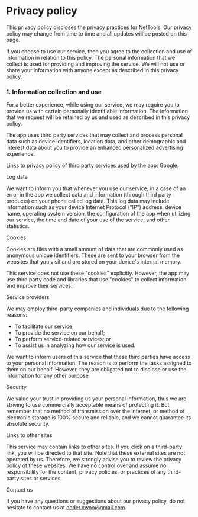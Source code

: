 # Privacy policy

This privacy policy discloses the privacy practices for NetTools. Our privacy policy may change from time to time and all updates will be posted on this page.

If you choose to use our service, then you agree to the collection and use of information in relation to this policy. The personal information that we collect is used for providing and improving the service. We will not use or share your information with anyone except as described in this privacy policy.



### 1. Information collection and use

For a better experience, while using our service, we may require you to provide us with certain personally identifiable information. The information that we request will be retained by us and used as described in this privacy policy.

The app uses third party services that may collect and process personal data such as device identifiers, location data, and other demographic and interest data about you to provide an enhanced personalized advertising experience.

Links to privacy policy of third party services used by the app: [Google](https://policies.google.com/privacy).


Log data

We want to inform you that whenever you use our service, in a case of an error in the app we collect data and information (through third party products) on your phone called log data. This log data may include information such as your device Internet Protocol ("IP") address, device name, operating system version, the configuration of the app when utilizing our service, the time and date of your use of the service, and other statistics.


Cookies

Cookies are files with a small amount of data that are commonly used as anonymous unique identifiers. These are sent to your browser from the websites that you visit and are stored on your device's internal memory.

This service does not use these "cookies" explicitly. However, the app may use third party code and libraries that use "cookies" to collect information and improve their services.


Service providers

We may employ third-party companies and individuals due to the following reasons:
* To facilitate our service;
* To provide the service on our behalf;
* To perform service-related services; or
* To assist us in analyzing how our service is used.

We want to inform users of this service that these third parties have access to your personal information. The reason is to perform the tasks assigned to them on our behalf. However, they are obligated not to disclose or use the information for any other purpose.


Security

We value your trust in providing us your personal information, thus we are striving to use commercially acceptable means of protecting it. But remember that no method of transmission over the internet, or method of electronic storage is 100% secure and reliable, and we cannot guarantee its absolute security.


Links to other sites

This service may contain links to other sites. If you click on a third-party link, you will be directed to that site. Note that these external sites are not operated by us. Therefore, we strongly advise you to review the privacy policy of these websites. We have no control over and assume no responsibility for the content, privacy policies, or practices of any third-party sites or services.


Contact us

If you have any questions or suggestions about our privacy policy, do not hesitate to contact us at <coder.xwoo@gmail.com>.
